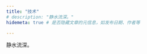 ```yaml
---
title: "技术"
# description: "静水流深。"
hidemeta: true # 是否隐藏文章的元信息，如发布日期、作者等

---
```


静水流深。

<!-- more -->
